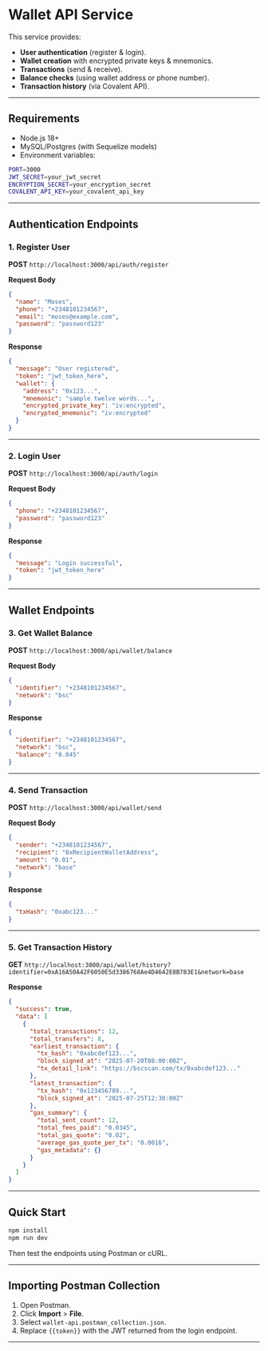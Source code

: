 # Wallet API Service

This service provides:

- **User authentication** (register & login).
- **Wallet creation** with encrypted private keys & mnemonics.
- **Transactions** (send & receive).
- **Balance checks** (using wallet address or phone number).
- **Transaction history** (via Covalent API).

---

## **Requirements**

- Node.js 18+
- MySQL/Postgres (with Sequelize models)
- Environment variables:

```bash
PORT=3000
JWT_SECRET=your_jwt_secret
ENCRYPTION_SECRET=your_encryption_secret
COVALENT_API_KEY=your_covalent_api_key

```

---

## **Authentication Endpoints**

### **1. Register User**

**POST** `http://localhost:3000/api/auth/register`

**Request Body**

```json
{
  "name": "Moses",
  "phone": "+2348101234567",
  "email": "moses@example.com",
  "password": "password123"
}
```

**Response**

```json
{
  "message": "User registered",
  "token": "jwt_token_here",
  "wallet": {
    "address": "0x123...",
    "mnemonic": "sample twelve words...",
    "encrypted_private_key": "iv:encrypted",
    "encrypted_mnemonic": "iv:encrypted"
  }
}
```

---

### **2. Login User**

**POST** `http://localhost:3000/api/auth/login`

**Request Body**

```json
{
  "phone": "+2348101234567",
  "password": "password123"
}
```

**Response**

```json
{
  "message": "Login successful",
  "token": "jwt_token_here"
}
```

---

## **Wallet Endpoints**

### **3. Get Wallet Balance**

**POST** `http://localhost:3000/api/wallet/balance`

**Request Body**

```json
{
  "identifier": "+2348101234567",
  "network": "bsc"
}
```

**Response**

```json
{
  "identifier": "+2348101234567",
  "network": "bsc",
  "balance": "0.045"
}
```

---

### **4. Send Transaction**

**POST** `http://localhost:3000/api/wallet/send`

**Request Body**

```json
{
  "sender": "+2348101234567",
  "recipient": "0xRecipientWalletAddress",
  "amount": "0.01",
  "network": "base"
}
```

**Response**

```json
{
  "txHash": "0xabc123..."
}
```

---

### **5. Get Transaction History**

**GET** `http://localhost:3000/api/wallet/history?identifier=0xA16A50A42F6050E5d3386768Ae4D4642E8B783E1&network=base`

**Response**

```json
{
  "success": true,
  "data": [
    {
      "total_transactions": 12,
      "total_transfers": 8,
      "earliest_transaction": {
        "tx_hash": "0xabcdef123...",
        "block_signed_at": "2025-07-20T08:00:00Z",
        "tx_detail_link": "https://bscscan.com/tx/0xabcdef123..."
      },
      "latest_transaction": {
        "tx_hash": "0x123456789...",
        "block_signed_at": "2025-07-25T12:30:00Z"
      },
      "gas_summary": {
        "total_sent_count": 12,
        "total_fees_paid": "0.0345",
        "total_gas_quote": "0.02",
        "average_gas_quote_per_tx": "0.0016",
        "gas_metadata": {}
      }
    }
  ]
}
```

---

## **Quick Start**

```bash
npm install
npm run dev
```

Then test the endpoints using Postman or cURL.

---

## **Importing Postman Collection**

1. Open Postman.
2. Click **Import** > **File**.
3. Select `wallet-api.postman_collection.json`.
4. Replace `{{token}}` with the JWT returned from the login endpoint.

---
